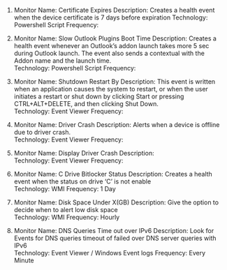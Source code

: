 1. 	Monitor Name: 	Certificate Expires
	Description: 	Creates a health event when the device certificate is 7 days before expiration
	Technology:		Powershell Script
	Frequency:
	
2. 	Monitor Name: 	Slow Outlook Plugins Boot Time
	Description: 	Creates a health event whenever an Outlook’s addon launch takes more 5 sec during Outlook launch. The event also sends a contextual with the Addon name and the launch time. 	
	Technology:		Powershell Script
	Frequency:
	
3. 	Monitor Name: 	Shutdown Restart By
	Description: 	This event is written when an application causes the system to restart, or when the user initiates a restart or shut down by clicking Start or pressing CTRL+ALT+DELETE, and then clicking Shut Down. 	
	Technology:		Event Viewer
	Frequency:
	
4. 	Monitor Name: 	Driver Crash
	Description: 	Alerts when a device is offline due to driver crash.  	
	Technology:		Event Viewer
	Frequency:
	
5. 	Monitor Name: 	Display Driver Crash
	Description: 	  	
	Technology:		Event Viewer
	Frequency:
	
6. 	Monitor Name: 	C Drive Bitlocker Status
	Description: 	Creates a health event when the status on drive ‘C’ is not enable 	
	Technology:		WMI
	Frequency: 		1 Day
	
7. 	Monitor Name: 	Disk Space Under X(GB)
	Description: 	Give the option to decide when to alert low disk space 	
	Technology:		WMI
	Frequency: 		Hourly

8.	Monitor Name: 	DNS Queries Time out over IPv6
	Description: 	Look for Events for DNS queries timeout of failed over DNS server queries with IPv6  	
	Technology:		Event Viewer / Windows Event logs
	Frequency: 		Every Minute
	
